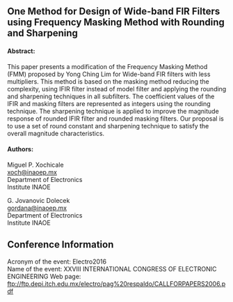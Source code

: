 One Method for Design of Wide-band FIR Filters using Frequency Masking Method with Rounding and Sharpening
----------------------
#### Abstract:
This paper presents a modification of the
Frequency Masking Method (FMM) proposed by Yong
Ching Lim for Wide-band FIR filters with less multipliers.
This method is based on the masking method reducing the
complexity, using IFIR filter instead of model filter and
applying the rounding and sharpening techniques in all
subfilters. The coefficient values of the IFIR and masking
filters are represented as integers using the rounding
technique. The sharpening technique is applied to
improve the magnitude response of rounded IFIR filter
and rounded masking filters. Our proposal is to use a set
of round constant and sharpening technique to satisfy the
overall magnitude characteristics.


#### Authors:
Miguel P. Xochicale  
xoch@inaoep.mx  
Department of Electronics   
Institute INAOE  

G. Jovanovic Dolecek  
gordana@inaoep.mx   
Department of Electronics    
Institute INAOE  



Conference Information
----------------------
Acronym of the event:	Electro2016  
Name of the event:	XXVIII INTERNATIONAL CONGRESS OF ELECTRONIC ENGINEERING
Web page:	ftp://ftp.depi.itch.edu.mx/electro/pag%20respaldo/CALLFORPAPERS2006.pdf
